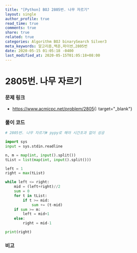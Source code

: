 ```yaml
---
title: "[Python] BOJ 2805번. 나무 자르기"
layout: single
author_profile: true
read_time: true
comments: true
share: true
related: true
categories: Algorithm BOJ binarySearch Silver3
meta_keywords: 알고리즘,백준,파이썬,2805번
date: 2020-05-15 01:05:18 -0400
last_modified_at: 2020-05-15T01:05:18+08:00
---
```


# 2805번. 나무 자르기

### 문제 링크
- <https://www.acmicpc.net/problem/2805>{: target="\_blank"}

### 풀이 코드

```python
# 2805번. 나무 자르기# pypy로 해야 시간초과 없이 성공

import sys
input = sys.stdin.readline

n, m = map(int, input().split())
tList = list(map(int, input().split()))

left = 1
right = max(tList)

while left <= right:
    mid = (left+right)//2
    sum = 0
    for t in tList:
        if t >= mid:
            sum += (t-mid)
    if sum >= m:
        left = mid+1
    else:
        right = mid-1

print(right)
```

### 비고